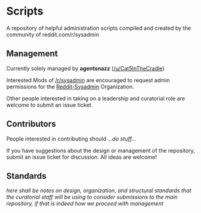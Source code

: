 Scripts
=======

A repository of helpful administration scripts compiled and created by the community of reddit.com/r/sysadmin

Management
----------

Currently solely managed by __agentsnazz__ ([/u/Cat5InTheCradle](http://reddit.com/u/Cat5InTheCradle))

Interested Mods of [/r/sysadmin](http://reddit.com/r/sysadmin) are encouraged to request admin permissions for the [Reddit-Sysadmin](https://github.com/reddit-sysadmin) Organization.

Other people interested in taking on a leadership and curatorial role are welcome to submit an issue ticket.

Contributors
------------

People interested in contributing should _...do stuff..._

If you have suggestions about the design or management of the repository, submit an issue ticket for discussion. All ideas are welcome!

Standards
------------

_here shall be notes on design, organization, and structural standards that the curatorial staff will be using to consider submissions to the main repository, if that is indeed how we proceed with management_
